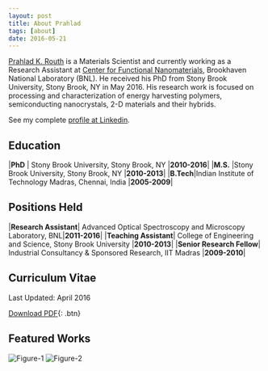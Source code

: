 ```yaml
---
layout: post
title: About Prahlad
tags: [about]
date: 2016-05-21
---
```

    


[Prahlad K. Routh](http://www.prahlad.xyz) is a Materials Scientist and currently working as a Research Assistant at [Center for Functional Nanomaterials](http://www.bnl.gov/cfn/), Brookhaven National Laboratory (BNL). He received his PhD from Stony Brook University, Stony Brook, NY in May 2016. His research work is focused on processing and characterization of energy harvesting polymers, semiconducting nanocrystals, 2-D materials and their hybrids.  

See my complete [profile at Linkedin](http://www.linkedin.com/in/prouth).


## Education

|__PhD__ 	 |	Stony Brook University, Stony Brook, NY																				|__2010-2016__|
|__M.S.__  |Stony Brook University, Stony Brook, NY 																			|__2010-2013__|
|__B.Tech__|Indian Institute of Technology Madras, Chennai, India 										|__2005-2009__|

## Positions Held

|__Research Assistant__| Advanced Optical Spectroscopy and Microscopy Laboratory, BNL|__2011-2016__|
|__Teaching Assistant__| College of Engineering and Science, Stony Brook University			|__2010-2013__|
|__Senior Research Fellow__| Industrial Consultancy & Sponsored Research, IIT Madras				|__2009-2010__|

## Curriculum Vitae

Last Updated: April 2016

      
[Download PDF][CV]{: .btn}

[CV]:{{site.url}}/Downloads/CV_PKR.pdf

## Featured Works
![Figure-1]({{site.url}}/Downloads/adfm.png)
![Figure-2]({{site.url}}/Downloads/chemcomm.png)



